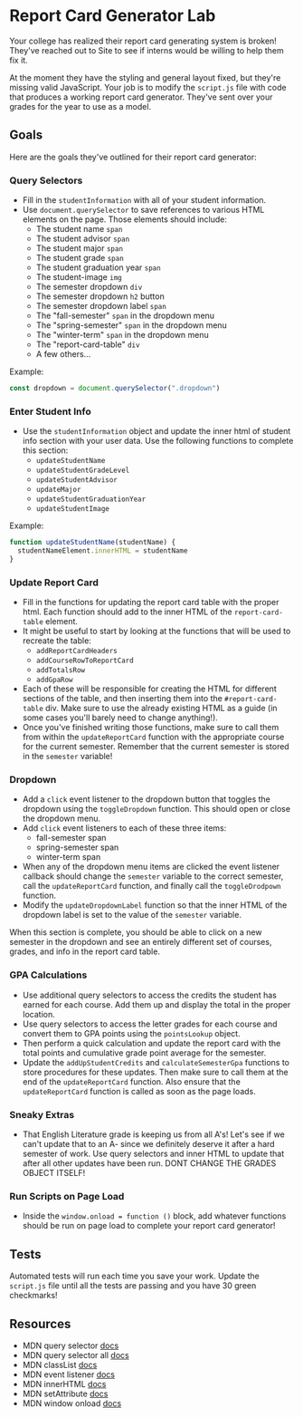 # Report Card Generator Lab

Your college has realized their report card generating system is broken! They've reached out to Site to see if interns would be willing to help them fix it.

At the moment they have the styling and general layout fixed, but they're missing valid JavaScript. Your job is to modify the `script.js` file with code that produces a working report card generator. They've sent over your grades for the year to use as a model.

## Goals

Here are the goals they've outlined for their report card generator:

### Query Selectors

- Fill in the `studentInformation` with all of your student information.
- Use `document.querySelector` to save references to various HTML elements on the page. Those elements should include:
  - The student name `span`
  - The student advisor `span`
  - The student major `span`
  - The student grade `span`
  - The student graduation year `span`
  - The student-image `img`
  - The semester dropdown `div`
  - The semester dropdown `h2` button
  - The semester dropdown label `span`
  - The "fall-semester" `span` in the dropdown menu
  - The "spring-semester" `span` in the dropdown menu
  - The "winter-term" `span` in the dropdown menu
  - The "report-card-table" `div`
  - A few others...

Example:

```js
const dropdown = document.querySelector(".dropdown")
```

### Enter Student Info

- Use the `studentInformation` object and update the inner html of student info section with your user data. Use the following functions to complete this section:
  - `updateStudentName`
  - `updateStudentGradeLevel`
  - `updateStudentAdvisor`
  - `updateMajor`
  - `updateStudentGraduationYear`
  - `updateStudentImage`

Example:

```js
function updateStudentName(studentName) {
  studentNameElement.innerHTML = studentName
}
```

### Update Report Card

- Fill in the functions for updating the report card table with the proper html. Each function should add to the inner HTML of the `report-card-table` element.
- It might be useful to start by looking at the functions that will be used to recreate the table:
  - `addReportCardHeaders`
  - `addCourseRowToReportCard`
  - `addTotalsRow`
  - `addGpaRow`
- Each of these will be responsible for creating the HTML for different sections of the table, and then inserting them into the `#report-card-table` div. Make sure to use the already existing HTML as a guide (in some cases you'll barely need to change anything!).
- Once you've finished writing those functions, make sure to call them from within the `updateReportCard` function with the appropriate course for the current semester. Remember that the current semester is stored in the `semester` variable!

### Dropdown

- Add a `click` event listener to the dropdown button that toggles the dropdown using the `toggleDropdown` function. This should open or close the dropdown menu.
- Add `click` event listeners to each of these three items:
  - fall-semester span
  - spring-semester span
  - winter-term span
- When any of the dropdown menu items are clicked the event listener callback should change the `semester` variable to the correct semester, call the `updateReportCard` function, and finally call the `toggleDrodpown` function.
- Modify the `updateDropdownLabel` function so that the inner HTML of the dropdown label is set to the value of the `semester` variable.

When this section is complete, you should be able to click on a new semester in the dropdown and see an entirely different set of courses, grades, and info in the report card table.

### GPA Calculations

- Use additional query selectors to access the credits the student has earned for each course. Add them up and display the total in the proper location.
- Use query selectors to access the letter grades for each course and convert them to GPA points using the `pointsLookup` object.
- Then perform a quick calculation and update the report card with the total points and cumulative grade point average for the semester.
- Update the `addUpStudentCredits` and `calculateSemesterGpa` functions to store procedures for these updates. Then make sure to call them at the end of the `updateReportCard` function. Also ensure that the `updateReportCard` function is called as soon as the page loads.

### Sneaky Extras

- That English Literature grade is keeping us from all A's! Let's see if we can't update that to an A- since we definitely deserve it after a hard semester of work. Use query selectors and inner HTML to update that after all other updates have been run. DONT CHANGE THE GRADES OBJECT ITSELF!

### Run Scripts on Page Load

- Inside the `window.onload = function ()` block, add whatever functions should be run on page load to complete your report card generator!

## Tests

Automated tests will run each time you save your work. Update the `script.js` file until all the tests are passing and you have 30 green checkmarks!

## Resources

- MDN query selector [docs](https://developer.mozilla.org/en-US/docs/Web/API/Document/querySelector)
- MDN query selector all [docs](https://developer.mozilla.org/en-US/docs/Web/API/Document/querySelectorAll)
- MDN classList [docs](https://developer.mozilla.org/en-US/docs/Web/API/Element/classList)
- MDN event listener [docs](https://developer.mozilla.org/en-US/docs/Web/API/EventTarget/addEventListener)
- MDN innerHTML [docs](https://developer.mozilla.org/en-US/docs/Web/API/Element/innerHTML)
- MDN setAttribute [docs](https://developer.mozilla.org/en-US/docs/Web/API/Element/setAttribute)
- MDN window onload [docs](https://docs.github.com/en/github/collaborating-with-issues-and-pull-requests/about-branches)

